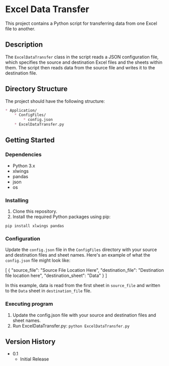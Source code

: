 # Excel Data Transfer

This project contains a Python script for transferring data from one Excel file to another.

## Description

The `ExcelDataTransfer` class in the script reads a JSON configuration file, which specifies the source and destination Excel files and the sheets within them. The script then reads data from the source file and writes it to the destination file.

## Directory Structure

The project should have the following structure:
```markdown
* Application/
    * ConfigFiles/
        * config.json
    * ExcelDataTransfer.py
```

## Getting Started

### Dependencies

* Python 3.x
* xlwings
* pandas
* json
* os

### Installing

1. Clone this repository.
2. Install the required Python packages using pip:

`pip install xlwings pandas`

### Configuration

Update the `config.json` file in the `ConfigFiles` directory with your source and destination files and sheet names. Here's an example of what the `config.json` file might look like:

[
    {
        "source_file": "Source File Location Here",
        "destination_file": "Destination file location here",
        "destination_sheet": "Data"
    }
]

In this example, data is read from the first sheet in `source_file` and written to the `Data` sheet in `destination_file` file.

### Executing program
1. Update the config.json file with your source and destination files and sheet names.
2. Run ExcelDataTransfer.py:
`python ExcelDataTransfer.py`

## Version History

* 0.1
    * Initial Release
